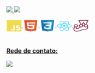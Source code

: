 <div>
  <a href="https://github.com/DuardoHenrique">
  <img height="180em" src="https://github-readme-stats.vercel.app/api?username=DuardoHenrique&show_icons=true&theme=tokyonight&include_all_commits=true&count_private=true"/>
  <img height="180em" src="https://github-readme-stats.vercel.app/api/top-langs/?username=DuardoHenrique&layout=compact&langs_count=6&theme=tokyonight"/>
</div>
<div style="display: inline_block"><br>
  <img align="center" alt="Js" height="30" width="40" src="https://raw.githubusercontent.com/devicons/devicon/master/icons/javascript/javascript-plain.svg">
  <img align="center" alt="HTML" height="30" width="40" src="https://raw.githubusercontent.com/devicons/devicon/master/icons/html5/html5-original.svg">
  <img align="center" alt="CSS" height="30" width="40" src="https://raw.githubusercontent.com/devicons/devicon/master/icons/css3/css3-original.svg">
    <img align="center" alt="React" height="30" width="40" src="https://raw.githubusercontent.com/devicons/devicon/master/icons/react/react-original.svg">
    <img align="center" alt="Jest" height="30" width="40" src="https://raw.githubusercontent.com/devicons/devicon/master/icons/jest/jest-plain.svg">
</div>
 
 <br>
 
  ### Rede de contato:
 
<div> 
  <a href="https://www.linkedin.com/in/eduardo-ribeiro-b74317270/" target="_blank"><img src="https://img.shields.io/badge/-LinkedIn-%230077B5?style=for-the-badge&logo=linkedin&logoColor=white" target="_blank"></a> 
</div>
